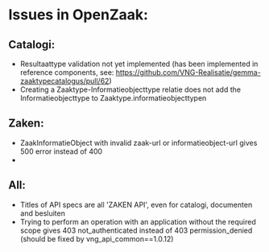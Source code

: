 # Issues in OpenZaak:

## Catalogi:
- Resultaattype validation not yet implemented (has been implemented in reference components, see: https://github.com/VNG-Realisatie/gemma-zaaktypecatalogus/pull/62)
- Creating a Zaaktype-Informatieobjecttype relatie does not add the Informatieobjecttype to Zaaktype.informatieobjecttypen

## Zaken:
- ZaakInformatieObject with invalid zaak-url or informatieobject-url gives 500 error instead of 400
- 

## All:
- Titles of API specs are all 'ZAKEN API', even for catalogi, documenten and besluiten
- Trying to perform an operation with an application without the required scope gives 403 not_authenticated instead of 403 permission_denied (should be fixed by vng_api_common==1.0.12)